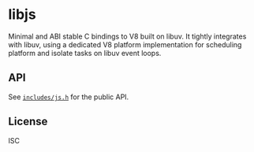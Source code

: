 # libjs

Minimal and ABI stable C bindings to V8 built on libuv. It tightly integrates with libuv, using a dedicated V8 platform implementation for scheduling platform and isolate tasks on libuv event loops.

## API

See [`includes/js.h`](include/js.h) for the public API.

## License

ISC
